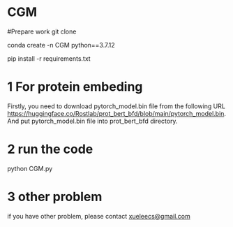 # CGM

#Prepare work
git clone

conda create -n CGM python==3.7.12

pip install -r requirements.txt

# 1 For protein embeding 
Firstly, you need to download pytorch_model.bin file from the following URL https://huggingface.co/Rostlab/prot_bert_bfd/blob/main/pytorch_model.bin. And put pytorch_model.bin file into prot_bert_bfd directory.

# 2 run the code
python CGM.py

# 3 other problem
if you have other problem, please contact xueleecs@gmail.com
